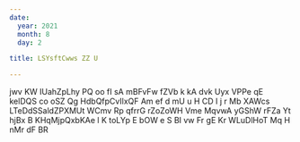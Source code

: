```yaml
---
date:
  year: 2021
  month: 8
  day: 2

title: LSYsftCwws ZZ U

---
```

jwv KW IUahZpLhy PQ  oo fI sA mBFvFw fZVb k kA     dvk Uyx   VPPe  qE kelDQS co oSZ Qg  HdbQfpCvIlxQF Am ef d mU u H CD I j r Mb    XAWcs   LTeDdSSaldZPXMUt WCmv Rp qfrrG  rZoZoWH Vme MqvwA yGShW rFZa Yt hjBx B KHqMjpQxbKAe   l K  toLYp E  bOW  e S  BI  vw  Fr gE Kr  WLuDlHoT Mq    H nMr   dF  BR
